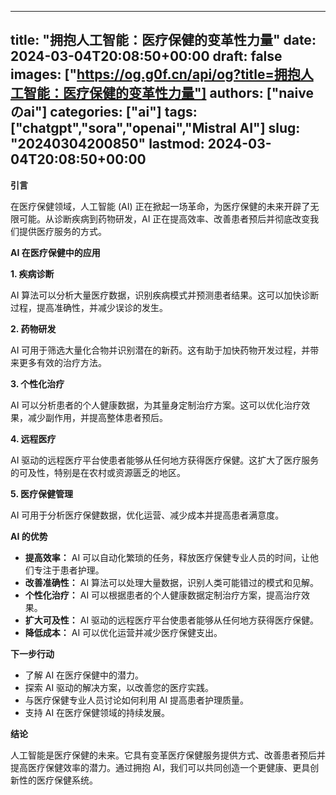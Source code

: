 
---
title: "拥抱人工智能：医疗保健的变革性力量"
date: 2024-03-04T20:08:50+00:00
draft: false
images: ["https://og.g0f.cn/api/og?title=拥抱人工智能：医疗保健的变革性力量"]
authors: ["naiveのai"]
categories: ["ai"]
tags: ["chatgpt","sora","openai","Mistral AI"]
slug: "20240304200850"
lastmod: 2024-03-04T20:08:50+00:00
---
**引言**

在医疗保健领域，人工智能 (AI) 正在掀起一场革命，为医疗保健的未来开辟了无限可能。从诊断疾病到药物研发，AI 正在提高效率、改善患者预后并彻底改变我们提供医疗服务的方式。

**AI 在医疗保健中的应用**

**1. 疾病诊断**

AI 算法可以分析大量医疗数据，识别疾病模式并预测患者结果。这可以加快诊断过程，提高准确性，并减少误诊的发生。

**2. 药物研发**

AI 可用于筛选大量化合物并识别潜在的新药。这有助于加快药物开发过程，并带来更多有效的治疗方法。

**3. 个性化治疗**

AI 可以分析患者的个人健康数据，为其量身定制治疗方案。这可以优化治疗效果，减少副作用，并提高整体患者预后。

**4. 远程医疗**

AI 驱动的远程医疗平台使患者能够从任何地方获得医疗保健。这扩大了医疗服务的可及性，特别是在农村或资源匮乏的地区。

**5. 医疗保健管理**

AI 可用于分析医疗保健数据，优化运营、减少成本并提高患者满意度。

**AI 的优势**

* **提高效率：** AI 可以自动化繁琐的任务，释放医疗保健专业人员的时间，让他们专注于患者护理。
* **改善准确性：** AI 算法可以处理大量数据，识别人类可能错过的模式和见解。
* **个性化治疗：** AI 可以根据患者的个人健康数据定制治疗方案，提高治疗效果。
* **扩大可及性：** AI 驱动的远程医疗平台使患者能够从任何地方获得医疗保健。
* **降低成本：** AI 可以优化运营并减少医疗保健支出。

**下一步行动**

* 了解 AI 在医疗保健中的潜力。
* 探索 AI 驱动的解决方案，以改善您的医疗实践。
* 与医疗保健专业人员讨论如何利用 AI 提高患者护理质量。
* 支持 AI 在医疗保健领域的持续发展。

**结论**

人工智能是医疗保健的未来。它具有变革医疗保健服务提供方式、改善患者预后并提高医疗保健效率的潜力。通过拥抱 AI，我们可以共同创造一个更健康、更具创新性的医疗保健系统。